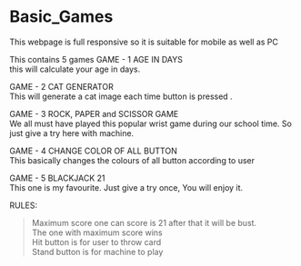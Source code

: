 # Basic_Games

This webpage is full responsive so it is suitable for mobile as well as PC



This contains 5 games
GAME - 1 AGE IN DAYS        
this will calculate your age in days.

GAME - 2 CAT GENERATOR       
This will generate a cat image each time button is pressed .

GAME - 3 ROCK, PAPER and SCISSOR GAME      
We all must have played this popular wrist game during our school time. So just give a try here with machine.

GAME - 4 CHANGE COLOR OF ALL BUTTON     
This basically changes the colours of all button according to user
  
GAME - 5 BLACKJACK 21      
This one is my favourite. Just give a try once, You will enjoy it.
 
 RULES:
 > Maximum score one can score is 21 after that it will be bust.    
 > The one with maximum score wins     
 > Hit button is for user to throw card    
 > Stand button is for machine to play    
 
